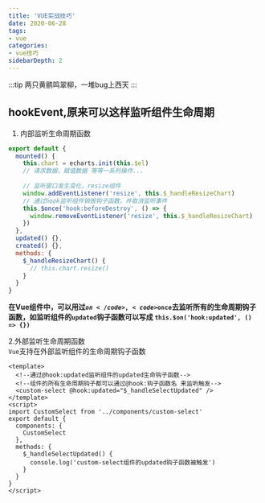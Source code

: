 ```yaml
---
title: 'VUE实战技巧'
date: 2020-06-28
tags:
- vue
categories: 
- vue技巧
sidebarDepth: 2
---
```


:::tip
两只黄鹂鸣翠柳，一堆bug上西天
:::

## hookEvent,原来可以这样监听组件生命周期
1. 内部监听生命周期函数
```javascript
export default {
  mounted() {
    this.chart = echarts.init(this.$el)
    // 请求数据，赋值数据 等等一系列操作...
    
    // 监听窗口发生变化，resize组件
    window.addEventListener('resize', this.$_handleResizeChart)
    // 通过hook监听组件销毁钩子函数，并取消监听事件
    this.$once('hook:beforeDestroy', () => {
      window.removeEventListener('resize', this.$_handleResizeChart)
    })
  },
  updated() {},
  created() {},
  methods: {
    $_handleResizeChart() {
      // this.chart.resize()
    }
  }
}
```

**在Vue组件中，可以用过<code>$on</code>, <code>$once</code>去监听所有的生命周期钩子函数，如监听组件的<code>updated</code>钩子函数可以写成 <code>this.$on('hook:updated', () => {})</code>**

2.外部监听生命周期函数  
<code>Vue</code>支持在外部监听组件的生命周期钩子函数  
```vue
<template>
  <!--通过@hook:updated监听组件的updated生命钩子函数-->
  <!--组件的所有生命周期钩子都可以通过@hook:钩子函数名 来监听触发-->
  <custom-select @hook:updated="$_handleSelectUpdated" />
</template>
<script>
import CustomSelect from '../components/custom-select'
export default {
  components: {
    CustomSelect
  },
  methods: {
    $_handleSelectUpdated() {
      console.log('custom-select组件的updated钩子函数被触发')
    }
  }
}
</script>
```